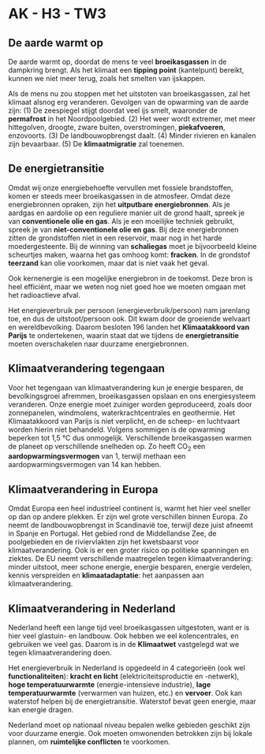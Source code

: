 # AK - H3 - TW3

## De aarde warmt op

De aarde warmt op, doordat de mens te veel **broeikasgassen** in de dampkring brengt. Als het klimaat een **tipping point** (kantelpunt) bereikt, kunnen we niet meer terug, zoals het smelten van ijskappen.

Als de mens nu zou stoppen met het uitstoten van broeikasgassen, zal het klimaat alsnog erg veranderen. Gevolgen van de opwarming van de aarde zijn: (1) De zeespiegel stijgt doordat veel ijs smelt, waaronder de **permafrost** in het Noordpoolgebied. (2) Het weer wordt extremer, met meer hittegolven, droogte, zware buiten, overstromingen, **piekafvoeren**, enzovoorts. (3) De landbouwopbrengst daalt. (4) Minder rivieren en kanalen zijn bevaarbaar. (5) De **klimaatmigratie** zal toenemen.

## De energietransitie

Omdat wij onze energiebehoefte vervullen met fossiele brandstoffen, komen er steeds meer broeikasgassen in de atmosfeer. Omdat deze energiebronnen opraken, zijn het **uitputbare energiebronnen**. Als je aardgas en aardolie op een reguliere manier uit de grond haalt, spreek je van **conventionele olie en gas**. Als je een moeilijke techniek gebruikt, spreek je van **niet-conventionele olie en gas**. Bij deze energiebronnen zitten de grondstoffen niet in een reservoir, maar nog in het harde moedergesteente. Bij de winning van **schaliegas** moet je bijvoorbeeld kleine scheurtjes maken, waarna het gas omhoog komt: **fracken**. In de grondstof **teerzand** kan olie voorkomen, maar dat is niet vaak het geval.

Ook kernenergie is een mogelijke energiebron in de toekomst. Deze bron is heel efficiënt, maar we weten nog niet goed hoe we moeten omgaan met het radioactieve afval.

Het energieverbruik per persoon (energieverbruik/persoon) nam jarenlang toe, en dus de uitstoot/persoon ook. Dit kwam door de groeiende welvaart en wereldbevolking. Daarom besloten 196 landen het **Klimaatakkoord van Parijs** te ondertekenen, waarin staat dat we tijdens de **energietransitie** moeten overschakelen naar duurzame energiebronnen.

## Klimaatverandering tegengaan

Voor het tegengaan van klimaatverandering kun je energie besparen, de bevolkingsgroei afremmen, broeikasgassen opslaan en ons energiesysteem veranderen. Onze energie moet zuiniger worden geproduceerd, zoals door zonnepanelen, windmolens, waterkrachtcentrales en geothermie. Het Klimaatakkoord van Parijs is niet verplicht, en de scheep- en luchtvaart worden hierin niet behandeld. Volgens sommigen is de opwarming beperken tot 1,5 °C dus onmogelijk. Verschillende broeikasgassen warmen de planeet op verschillende snelheden op. Zo heeft CO<sub>2</sub> een **aardopwarmingsvermogen** van 1, terwijl methaan een aardopwarmingsvermogen van 14 kan hebben.

## Klimaatverandering in Europa

Omdat Europa een heel industrieel continent is, warmt het hier veel sneller op dan op andere plekken. Er zijn wel grote verschillen binnen Europa. Zo neemt de landbouwopbrengst in Scandinavië toe, terwijl deze juist afneemt in Spanje en Portugal. Het gebied rond de Middellandse Zee, de poolgebieden en de riviervlakten zijn het kwetsbaarst voor klimaatverandering. Ook is er een groter risico op politieke spanningen en ziektes. De EU neemt verschillende maatregelen tegen klimaatverandering: minder uitstoot, meer schone energie, energie besparen, energie verdelen, kennis verspreiden en **klimaatadaptatie**: het aanpassen aan klimaatverandering.

## Klimaatverandering in Nederland

Nederland heeft een lange tijd veel broeikasgassen uitgestoten, want er is hier veel glastuin- en landbouw. Ook hebben we eel kolencentrales, en gebruiken we veel gas. Daarom is in de **Klimaatwet** vastgelegd wat we tegen klimaatverandering doen.

Het energieverbruik in Nederland is opgedeeld in 4 categorieën (ook wel **functionaliteiten**): **kracht en licht** (elektriciteitsproductie en -netwerk), **hoge temperatuurwarmte** (energie-intensieve industrie), **lage temperatuurwarmte** (verwarmen van huizen, etc.) en **vervoer**. Ook kan waterstof helpen bij de energietransitie. Waterstof bevat geen energie, maar kan energie dragen.

Nederland moet op nationaal niveau bepalen welke gebieden geschikt zijn voor duurzame energie. Ook moeten omwonenden betrokken zijn bij lokale plannen, om **ruimtelijke conflicten** te voorkomen.
